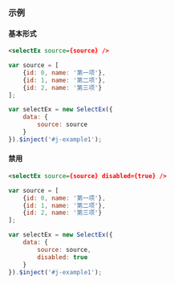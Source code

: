 ### 示例
#### 基本形式

<div id="j-example1"></div>

```xml
<selectEx source={source} />
```

```javascript
var source = [
    {id: 0, name: '第一项'},
    {id: 1, name: '第二项'},
    {id: 2, name: '第三项'}
];

var selectEx = new SelectEx({
    data: {
        source: source
    }
}).$inject('#j-example1');
```

#### 禁用

<div id="j-example2"></div>

```xml
<selectEx source={source} disabled={true} />
```

```javascript
var source = [
    {id: 0, name: '第一项'},
    {id: 1, name: '第二项'},
    {id: 2, name: '第三项'}
];

var selectEx = new SelectEx({
    data: {
        source: source,
        disabled: true
    }
}).$inject('#j-example1');
```